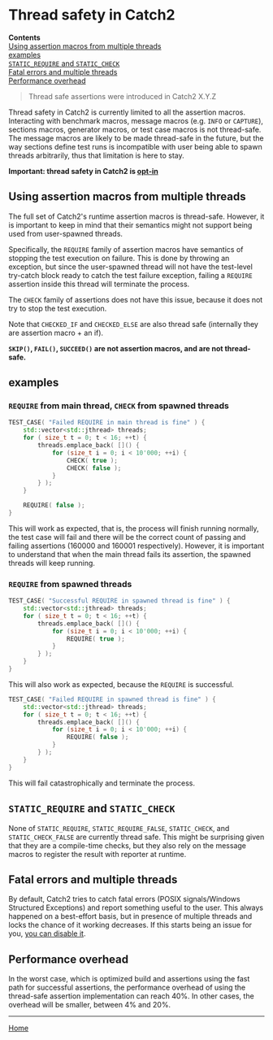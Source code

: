 <a id="top"></a>
# Thread safety in Catch2

**Contents**<br>
[Using assertion macros from multiple threads](#using-assertion-macros-from-multiple-threads)<br>
[examples](#examples)<br>
[`STATIC_REQUIRE` and `STATIC_CHECK`](#static_require-and-static_check)<br>
[Fatal errors and multiple threads](#fatal-errors-and-multiple-threads)<br>
[Performance overhead](#performance-overhead)<br>

> Thread safe assertions were introduced in Catch2 X.Y.Z

Thread safety in Catch2 is currently limited to all the assertion macros.
Interacting with benchmark macros, message macros (e.g. `INFO` or `CAPTURE`),
sections macros, generator macros, or test case macros is not thread-safe.
The message macros are likely to be made thread-safe in the future, but
the way sections define test runs is incompatible with user being able
to spawn threads arbitrarily, thus that limitation is here to stay.

**Important: thread safety in Catch2 is [opt-in](configuration.md#experimental-thread-safety)**


## Using assertion macros from multiple threads

The full set of Catch2's runtime assertion macros is thread-safe. However,
it is important to keep in mind that their semantics might not support
being used from user-spawned threads.

Specifically, the `REQUIRE` family of assertion macros have semantics
of stopping the test execution on failure. This is done by throwing
an exception, but since the user-spawned thread will not have the test-level
try-catch block ready to catch the test failure exception, failing a
`REQUIRE` assertion inside this thread will terminate the process.

The `CHECK` family of assertions does not have this issue, because it
does not try to stop the test execution.

Note that `CHECKED_IF` and `CHECKED_ELSE` are also thread safe (internally
they are assertion macro + an if).

**`SKIP()`, `FAIL()`, `SUCCEED()` are not assertion macros, and are not
thread-safe.**


## examples

### `REQUIRE` from main thread, `CHECK` from spawned threads

```cpp
TEST_CASE( "Failed REQUIRE in main thread is fine" ) {
    std::vector<std::jthread> threads;
    for ( size_t t = 0; t < 16; ++t) {
        threads.emplace_back( []() {
            for (size_t i = 0; i < 10'000; ++i) {
                CHECK( true );
                CHECK( false );
            }
        } );
    }

    REQUIRE( false );
}
```
This will work as expected, that is, the process will finish running
normally, the test case will fail and there will be the correct count of
passing and failing assertions (160000 and 160001 respectively). However,
it is important to understand that when the main thread fails its assertion,
the spawned threads will keep running.


### `REQUIRE` from spawned threads

```cpp
TEST_CASE( "Successful REQUIRE in spawned thread is fine" ) {
    std::vector<std::jthread> threads;
    for ( size_t t = 0; t < 16; ++t) {
        threads.emplace_back( []() {
            for (size_t i = 0; i < 10'000; ++i) {
                REQUIRE( true );
            }
        } );
    }
}
```
This will also work as expected, because the `REQUIRE` is successful.

```cpp
TEST_CASE( "Failed REQUIRE in spawned thread is fine" ) {
    std::vector<std::jthread> threads;
    for ( size_t t = 0; t < 16; ++t) {
        threads.emplace_back( []() {
            for (size_t i = 0; i < 10'000; ++i) {
                REQUIRE( false );
            }
        } );
    }
}
```
This will fail catastrophically and terminate the process.


## `STATIC_REQUIRE` and `STATIC_CHECK`

None of `STATIC_REQUIRE`, `STATIC_REQUIRE_FALSE`, `STATIC_CHECK`, and
`STATIC_CHECK_FALSE` are currently thread safe. This might be surprising
given that they are a compile-time checks, but they also rely on the
message macros to register the result with reporter at runtime.


## Fatal errors and multiple threads

By default, Catch2 tries to catch fatal errors (POSIX signals/Windows
Structured Exceptions) and report something useful to the user. This
always happened on a best-effort basis, but in presence of multiple
threads and locks the chance of it working decreases. If this starts
being an issue for you, [you can disable it](configuration.md#other-toggles).


## Performance overhead

In the worst case, which is optimized build and assertions using the
fast path for successful assertions, the performance overhead of using
the thread-safe assertion implementation can reach 40%. In other cases,
the overhead will be smaller, between 4% and 20%.



---

[Home](Readme.md#top)
